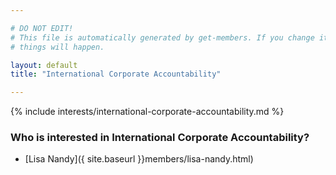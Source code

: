 ```yaml
---

# DO NOT EDIT!
# This file is automatically generated by get-members. If you change it, bad
# things will happen.

layout: default
title: "International Corporate Accountability"

---
```


{% include interests/international-corporate-accountability.md %}

### Who is interested in International Corporate Accountability?


* [Lisa Nandy]({ site.baseurl }}members/lisa-nandy.html)

